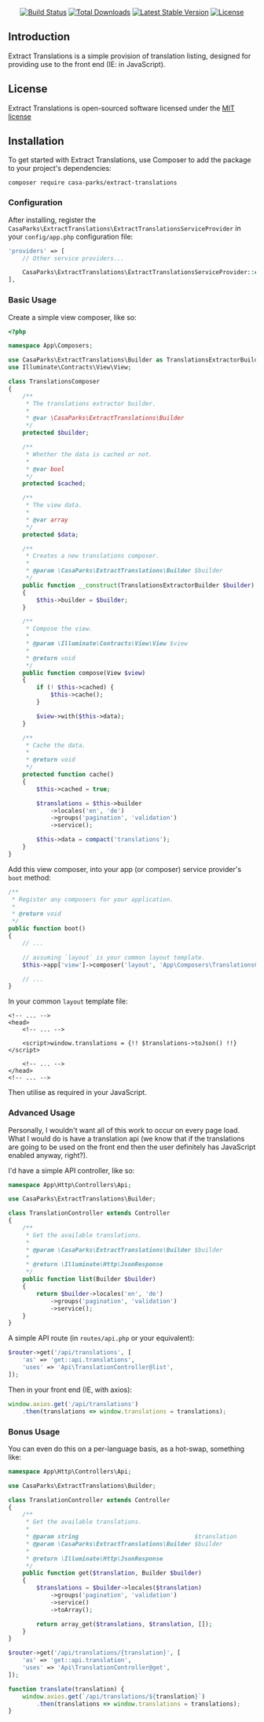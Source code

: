 <p align="center">
<a href="https://travis-ci.org/Casa-Parks/Extract-Translations"><img src="https://travis-ci.org/Casa-Parks/Extract-Translations.svg" alt="Build Status"></a>
<a href="https://packagist.org/packages/Casa-Parks/Extract-Translations"><img src="https://poser.pugx.org/Casa-Parks/Extract-Translations/d/total.svg" alt="Total Downloads"></a>
<a href="https://packagist.org/packages/Casa-Parks/Extract-Translations"><img src="https://poser.pugx.org/Casa-Parks/Extract-Translations/v/stable.svg" alt="Latest Stable Version"></a>
<a href="https://packagist.org/packages/Casa-Parks/Extract-Translations"><img src="https://poser.pugx.org/Casa-Parks/Extract-Translations/license.svg" alt="License"></a>
</p>

## Introduction

Extract Translations is a simple provision of translation listing, designed for providing use to the front end (IE: in JavaScript).

## License

Extract Translations is open-sourced software licensed under the [MIT license](http://opensource.org/licenses/MIT)

## Installation

To get started with Extract Translations, use Composer to add the package to your project's dependencies:

    composer require casa-parks/extract-translations

### Configuration

After installing, register the `CasaParks\ExtractTranslations\ExtractTranslationsServiceProvider` in your `config/app.php` configuration file:

```php
'providers' => [
    // Other service providers...

    CasaParks\ExtractTranslations\ExtractTranslationsServiceProvider::class,
],
```

### Basic Usage

Create a simple view composer, like so:

```php
<?php

namespace App\Composers;

use CasaParks\ExtractTranslations\Builder as TranslationsExtractorBuilder;
use Illuminate\Contracts\View\View;

class TranslationsComposer
{
    /**
     * The translations extractor builder.
     *
     * @var \CasaParks\ExtractTranslations\Builder
     */
    protected $builder;

    /**
     * Whether the data is cached or not.
     *
     * @var bool
     */
    protected $cached;

    /**
     * The view data.
     *
     * @var array
     */
    protected $data;

    /**
     * Creates a new translations composer.
     *
     * @param \CasaParks\ExtractTranslations\Builder $builder
     */
    public function __construct(TranslationsExtractorBuilder $builder)
    {
        $this->builder = $builder;
    }

    /**
     * Compose the view.
     *
     * @param \Illuminate\Contracts\View\View $view
     *
     * @return void
     */
    public function compose(View $view)
    {
        if (! $this->cached) {
            $this->cache();
        }

        $view->with($this->data);
    }

    /**
     * Cache the data.
     *
     * @return void
     */
    protected function cache()
    {
        $this->cached = true;

        $translations = $this->builder
            ->locales('en', 'de')
            ->groups('pagination', 'validation')
            ->service();

        $this->data = compact('translations');
    }
}
```

Add this view composer, into your app (or composer) service provider's `boot` method:

```php
/**
 * Register any composers for your application.
 *
 * @return void
 */
public function boot()
{
    // ...

    // assuming `layout` is your common layout template.
    $this->app['view']->composer('layout', 'App\Composers\TranslationsComposer');

    // ...
}
```

In your common `layout` template file:

```blade
<!-- ... -->
<head>
    <!-- ... -->

    <script>window.translations = {!! $translations->toJson() !!}</script>

    <!-- ... -->
</head>
<!-- ... -->
```

Then utilise as required in your JavaScript.

### Advanced Usage

Personally, I wouldn't want all of this work to occur on every page load. What I would do is have a translation api (we know that if the translations are going to be used on the front end then the user definitely has JavaScript enabled anyway, right?).

I'd have a simple API controller, like so:

```php
namespace App\Http\Controllers\Api;

use CasaParks\ExtractTranslations\Builder;

class TranslationController extends Controller
{
    /**
     * Get the available translations.
     *
     * @param \CasaParks\ExtractTranslations\Builder $builder
     *
     * @return \Illuminate\Http\JsonResponse
     */
    public function list(Builder $builder)
    {
        return $builder->locales('en', 'de')
            ->groups('pagination', 'validation')
            ->service();
    }
}
```

A simple API route (in `routes/api.php` or your equivalent):

```php
$router->get('/api/translations', [
    'as' => 'get::api.translations',
    'uses' => 'Api\TranslationController@list',
]);
```

Then in your front end (IE, with axios):

```js
window.axios.get('/api/translations')
    .then(translations => window.translations = translations);
```

### Bonus Usage

You can even do this on a per-language basis, as a hot-swap, something like:

```php
namespace App\Http\Controllers\Api;

use CasaParks\ExtractTranslations\Builder;

class TranslationController extends Controller
{
    /**
     * Get the available translations.
     *
     * @param string                                 $translation
     * @param \CasaParks\ExtractTranslations\Builder $builder
     *
     * @return \Illuminate\Http\JsonResponse
     */
    public function get($translation, Builder $builder)
    {
        $translations = $builder->locales($translation)
            ->groups('pagination', 'validation')
            ->service()
            ->toArray();

        return array_get($translations, $translation, []);
    }
}
```

```php
$router->get('/api/translations/{translation}', [
    'as' => 'get::api.translation',
    'uses' => 'Api\TranslationController@get',
]);
```

```js
function translate(translation) {
    window.axios.get(`/api/translations/${translation}`)
        .then(translations => window.translations = translations);
}
```
